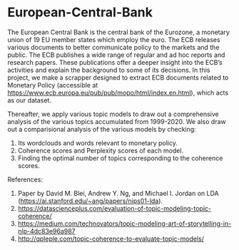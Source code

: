 # European-Central-Bank

The European Central Bank is the central bank of the Eurozone, a monetary union of 19 EU member states which employ the euro. The ECB releases various documents to better communicate policy to the markets and the public. The ECB publishes a wide range of regular and ad hoc reports and research papers. These publications offer a deeper insight into the ECB’s activities and explain the background to some of its decisions. 
In this project, we make a scrapper designed to extract ECB documents related to Monetary Policy (accessible at https://www.ecb.europa.eu/pub/pub/mopo/html/index.en.html), which acts as our dataset. 

Thereafter, we apply various topic models to draw out a comprehensive analysis of the various topics accumulated from 1999-2020. We also draw out a comparisional analysis of the various models by checking:
1. Its wordclouds and words relevant to monetary policy.
2. Coherence scores and Perplexity scores of each model.
3. Finding the optimal number of topics corresponding to the coherence scores.


References:
1. Paper by David M. Blei, Andrew Y. Ng, and Michael I. Jordan on LDA (https://ai.stanford.edu/~ang/papers/nips01-lda).
2. https://datascienceplus.com/evaluation-of-topic-modeling-topic-coherence/
3. https://medium.com/technovators/topic-modeling-art-of-storytelling-in-nlp-4dc83e96a987
4. http://qpleple.com/topic-coherence-to-evaluate-topic-models/
